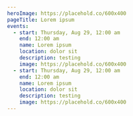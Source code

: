 ```yaml
---
heroImage: https://placehold.co/600x400
pageTitle: Lorem ipsum
events:
  - start: Thursday, Aug 29, 12:00 am
    end: 12:00 am
    name: Lorem ipsum
    location: dolor sit
    description: testing
    image: https://placehold.co/600x400
  - start: Thursday, Aug 29, 12:00 am
    end: 12:00 am
    name: Lorem ipsum
    location: dolor sit
    description: testing
    image: https://placehold.co/600x400
---
```

